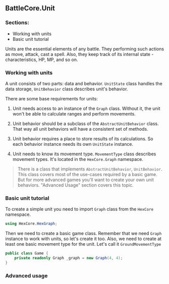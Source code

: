 ## BattleCore.Unit

### Sections:

- Working with units
- Basic unit tutorial

Units are the essential elements of any battle. They performing such actions as move, attack, cast a spell. Also, they keep track of its internal state - characteristics, HP, MP, and so on.

### Working with units

A unit consists of two parts: data and behavior.
`UnitState` class handles the data storage, `UnitBehavior` class describes unit's behavior.

There are some base requirements for units:

1. Unit needs access to an instance of the `Graph` class. Without it, the unit won't be able to calculate ranges and perform movements.

2. Unit behavior should be a subclass of the `AbstractUnitBehavior` class. That way all unit behaviors will have a consistent set of methods.

3. Unit behavior requires a place to store results of its calculations. So each behavior instance needs its own `UnitState` instance.

4. Unit needs to know its movement type. `MovementType` class describes movement types. It's located in the `HexCore.Graph` namespace.

> There is a class that implements `AbstractUnitBehavior`, `UnitBehavior`. This class covers most of the use-cases required by a basic game. But for more advanced games you'll want to create your own unit behaviors. "Advanced Usage" section covers this topic.

### Basic unit tutorial

To create a simple unit you need to import `Graph` class from the `HexCore` namespace.

```c#
using HexCore.HexGraph;
```

Then we need to create a basic game class. Remember that we need `Graph` instance to work with units, so let's create it too. Also, we need to create at least one basic movement type for the unit. Let's call it `GroundMovementType`

```c#
public class Game {
    private readonly Graph _graph = new Graph(4, 4);
}
```

### Advanced usage